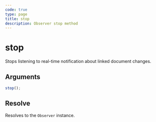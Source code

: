 ```yaml
---
code: true
type: page
title: stop
description: Observer stop method
---
```


# stop

Stops listening to real-time notification about linked document changes.

## Arguments

```js
stop();
```

## Resolve

Resolves to the `Observer` instance.

